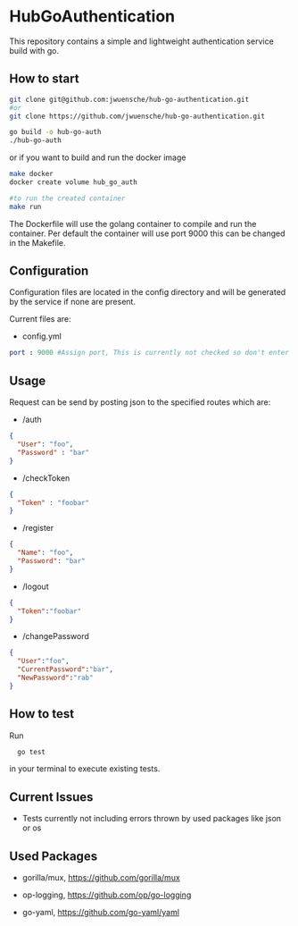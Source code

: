 # HubGoAuthentication
This repository contains a simple and lightweight authentication service build with go.

## How to start
```bash
git clone git@github.com:jwuensche/hub-go-authentication.git
#or
git clone https://github.com/jwuensche/hub-go-authentication.git

go build -o hub-go-auth
./hub-go-auth
```

or if you want to build and run the docker image
```bash
make docker
docker create volume hub_go_auth

#to run the created container
make run
```

The Dockerfile will use the golang container to compile and run the container.
Per default the container will use port 9000 this can be changed in the
Makefile.

## Configuration
Configuration files are located in the config directory and will be generated
by the service if none are present.

Current files are:
- config.yml
```yml
port : 9000 #Assign port, This is currently not checked so don't enter any invalid ports.
```

## Usage
Request can be send by posting json to the specified routes which are:
- /auth
```json
{
  "User": "foo",
  "Password" : "bar"
}
```
- /checkToken
```json
{
  "Token" : "foobar"
}
```
- /register
```json
{
  "Name": "foo",
  "Password": "bar"
}
```
- /logout
```json
{
  "Token":"foobar"
}
```
- /changePassword
```json
{
  "User":"foo",
  "CurrentPassword":"bar",
  "NewPassword":"rab"
}
```

## How to test
Run
```bash
  go test
```
in your terminal to execute existing tests.

## Current Issues
- Tests currently not including errors thrown by used packages like json or os

## Used Packages

- gorilla/mux,
https://github.com/gorilla/mux

- op-logging,
https://github.com/op/go-logging

- go-yaml,
https://github.com/go-yaml/yaml

